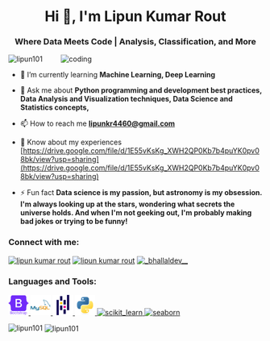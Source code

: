 <h1 align="center">Hi 👋, I'm Lipun Kumar Rout</h1>
<h3 align="center">Where Data Meets Code | Analysis, Classification, and More</h3>
<img align="right" alt="coding" width="400" src="https://i.makeagif.com/media/4-05-2022/FvBVst.gif">

<p align="left"> <img src="https://komarev.com/ghpvc/?username=lipun101&label=Profile%20views&color=0e75b6&style=flat" alt="lipun101" /> </p>

- 🌱 I’m currently learning **Machine Learning, Deep Learning**

- 💬 Ask me about **Python programming and development best practices, Data Analysis and Visualization techniques, Data Science and Statistics concepts,**

- 📫 How to reach me **lipunkr4460@gmail.com**

- 📄 Know about my experiences [https://drive.google.com/file/d/1E55vKsKg_XWH2QP0Kb7b4puYK0pv08bk/view?usp=sharing](https://drive.google.com/file/d/1E55vKsKg_XWH2QP0Kb7b4puYK0pv08bk/view?usp=sharing)

- ⚡ Fun fact **Data science is my passion, but astronomy is my obsession. I'm always looking up at the stars, wondering what secrets the universe holds. And when I'm not geeking out, I'm probably making bad jokes or trying to be funny!**

<h3 align="left">Connect with me:</h3>
<p align="left">
<a href="https://linkedin.com/in/lipun kumar rout" target="blank"><img align="center" src="https://raw.githubusercontent.com/rahuldkjain/github-profile-readme-generator/master/src/images/icons/Social/linked-in-alt.svg" alt="lipun kumar rout" height="30" width="40" /></a>
<a href="https://kaggle.com/lipun kumar rout" target="blank"><img align="center" src="https://raw.githubusercontent.com/rahuldkjain/github-profile-readme-generator/master/src/images/icons/Social/kaggle.svg" alt="lipun kumar rout" height="30" width="40" /></a>
<a href="https://instagram.com/_bhallaldev__" target="blank"><img align="center" src="https://raw.githubusercontent.com/rahuldkjain/github-profile-readme-generator/master/src/images/icons/Social/instagram.svg" alt="_bhallaldev__" height="30" width="40" /></a>
</p>

<h3 align="left">Languages and Tools:</h3>
<p align="left"> <a href="https://getbootstrap.com" target="_blank" rel="noreferrer"> <img src="https://raw.githubusercontent.com/devicons/devicon/master/icons/bootstrap/bootstrap-plain-wordmark.svg" alt="bootstrap" width="40" height="40"/> </a> <a href="https://www.mysql.com/" target="_blank" rel="noreferrer"> <img src="https://raw.githubusercontent.com/devicons/devicon/master/icons/mysql/mysql-original-wordmark.svg" alt="mysql" width="40" height="40"/> </a> <a href="https://pandas.pydata.org/" target="_blank" rel="noreferrer"> <img src="https://raw.githubusercontent.com/devicons/devicon/2ae2a900d2f041da66e950e4d48052658d850630/icons/pandas/pandas-original.svg" alt="pandas" width="40" height="40"/> </a> <a href="https://www.python.org" target="_blank" rel="noreferrer"> <img src="https://raw.githubusercontent.com/devicons/devicon/master/icons/python/python-original.svg" alt="python" width="40" height="40"/> </a> <a href="https://scikit-learn.org/" target="_blank" rel="noreferrer"> <img src="https://upload.wikimedia.org/wikipedia/commons/0/05/Scikit_learn_logo_small.svg" alt="scikit_learn" width="40" height="40"/> </a> <a href="https://seaborn.pydata.org/" target="_blank" rel="noreferrer"> <img src="https://seaborn.pydata.org/_images/logo-mark-lightbg.svg" alt="seaborn" width="40" height="40"/> </a> </p>

<p><img align="left" src="https://github-readme-stats.vercel.app/api/top-langs?username=lipun101&show_icons=true&locale=en&layout=compact" alt="lipun101" /></p>

<p>&nbsp;<img align="center" src="https://github-readme-stats.vercel.app/api?username=lipun101&show_icons=true&locale=en" alt="lipun101" /></p>
